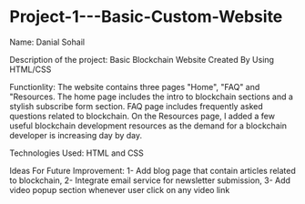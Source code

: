 # Project-1---Basic-Custom-Website

Name: Danial Sohail

Description of the project: Basic Blockchain Website Created By Using HTML/CSS

Functionlity: The website contains three pages "Home", "FAQ" and "Resources. The home page includes the intro to blockchain sections and a stylish subscribe form section. FAQ page includes frequently asked questions related to blockchain. On the Resources page, I added a few useful blockchain development resources as the demand for a blockchain developer is increasing day by day.

Technologies Used: HTML and CSS

Ideas For Future Improvement: 1- Add blog page that contain articles related to blockchain, 2- Integrate email service for newsletter submission, 3- Add video popup section whenever user click on any video link
